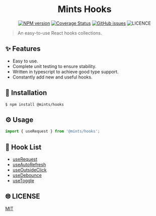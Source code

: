 <h1 align="center">Mints Hooks</h1>

<div align="center">

[![NPM version](https://img.shields.io/npm/v/%40mints%2Fhooks?style=flat-square)](https://www.npmjs.com/package/@mints/hooks)
[![Coverage Status](https://coveralls.io/repos/github/mints-components/hooks/badge.svg?style=flat-square)](https://coveralls.io/github/mints-components/hooks)
[![GitHub issues](https://img.shields.io/github/issues/mints-components/hooks?style=flat-square)](https://github.com/mints-components/hooks/issues)
![LICENCE](https://img.shields.io/github/license/mints-components/hooks?style=flat-square)

</div>

> An easy-to-use React hooks collections.

## ✨ Features

- Easy to use.
- Complete unit testing to ensure stability.
- Written in typescript to achieve good type support.
- Constantly add new and useful hooks.

## 🌈 Installation

```
$ npm install @mints/hooks
```

## ⚙️ Usage

```javascript
import { useRequest } from '@mints/hooks';
```

## 📃 Hook List

- [useRequest](./docs/use-request.md)
- [useAutoRefresh](./docs/use-auto-refresh.md)
- [useOutsideClick](./docs/use-outside-click.md)
- [useDebounce](./docs/use-debounce.md)
- [useToggle](./docs/use-toggle.md)

## 🌐 LICENSE

[MIT](./LICENSE)
